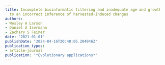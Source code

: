 ```yaml
---
title: Incomplete bioinformatic filtering and inadequate age and growth analysis lead
  to an incorrect inference of harvested-induced changes
authors:
- Wesley A Larson
- Daniel A Isermann
- Zachary S Feiner
date: '2021-01-01'
publishDate: '2024-04-16T20:40:05.204046Z'
publication_types:
- article-journal
publication: '*Evolutionary applications*'
---
```

